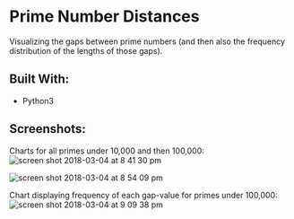 # Prime Number Distances
Visualizing the gaps between prime numbers (and then also the frequency distribution of the lengths of those gaps).

## Built With:
- Python3

## Screenshots:
Charts for all primes under 10,000 and then 100,000:
![screen shot 2018-03-04 at 8 41 30 pm](https://user-images.githubusercontent.com/29472568/36955910-e7a4e750-1ff0-11e8-9cfd-0df98bcc31a0.png)

![screen shot 2018-03-04 at 8 54 09 pm](https://user-images.githubusercontent.com/29472568/36955905-dc363d92-1ff0-11e8-9bbb-0ecdb6c7da6a.png)

Chart displaying frequency of each gap-value for primes under 100,000:
![screen shot 2018-03-04 at 9 09 38 pm](https://user-images.githubusercontent.com/29472568/36955897-c8a087a6-1ff0-11e8-9074-a1fd1d3a442e.png)
